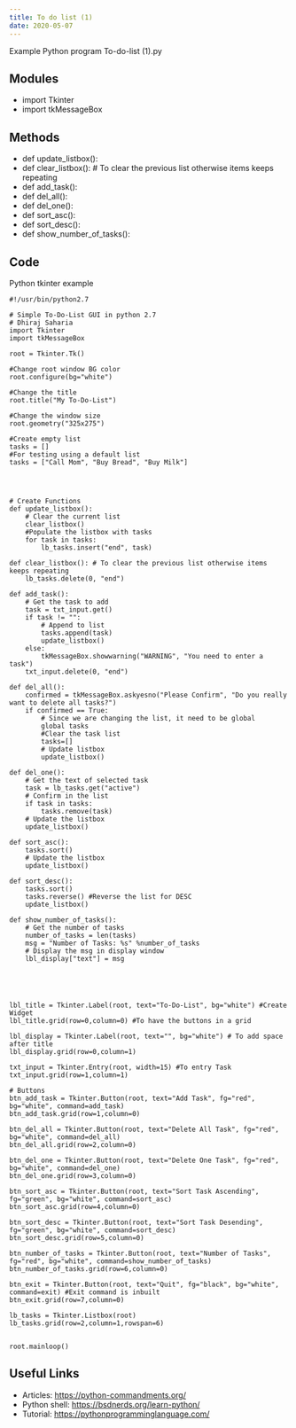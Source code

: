 ```yaml
---
title: To do list (1)
date: 2020-05-07
---
```

Example Python program To-do-list (1).py

## Modules

* import Tkinter
* import tkMessageBox

## Methods

* def update_listbox():
* def clear_listbox(): # To clear the previous list otherwise items keeps repeating
* def add_task():
* def del_all():
* def del_one():
* def sort_asc():
* def sort_desc():
* def show_number_of_tasks():

## Code

Python tkinter example

    #!/usr/bin/python2.7
    
    # Simple To-Do-List GUI in python 2.7
    # Dhiraj Saharia
    import Tkinter
    import tkMessageBox
    
    root = Tkinter.Tk()
    
    #Change root window BG color
    root.configure(bg="white")
    
    #Change the title
    root.title("My To-Do-List")
    
    #Change the window size
    root.geometry("325x275")
    
    #Create empty list
    tasks = []
    #For testing using a default list
    tasks = ["Call Mom", "Buy Bread", "Buy Milk"]
    
    
    
    
    # Create Functions
    def update_listbox():
    	# Clear the current list
    	clear_listbox()
    	#Populate the listbox with tasks
    	for task in tasks:
    		lb_tasks.insert("end", task)
    
    def clear_listbox(): # To clear the previous list otherwise items keeps repeating
    	lb_tasks.delete(0, "end")
    
    def add_task():
    	# Get the task to add
    	task = txt_input.get()
    	if task != "":
    		# Append to list
    		tasks.append(task)
    		update_listbox()
    	else:
    		tkMessageBox.showwarning("WARNING", "You need to enter a task")
    	txt_input.delete(0, "end")
    
    def del_all():
    	confirmed = tkMessageBox.askyesno("Please Confirm", "Do you really want to delete all tasks?")
    	if confirmed == True:
    		# Since we are changing the list, it need to be global
    		global tasks 
    		#Clear the task list
    		tasks=[]
    		# Update listbox
    		update_listbox()
    
    def del_one():
    	# Get the text of selected task
    	task = lb_tasks.get("active")
    	# Confirm in the list
    	if task in tasks:
    		tasks.remove(task)
    	# Update the listbox
    	update_listbox()
    
    def sort_asc():
    	tasks.sort()
    	# Update the listbox
    	update_listbox()
    
    def sort_desc():
    	tasks.sort()
    	tasks.reverse() #Reverse the list for DESC
    	update_listbox()
    
    def show_number_of_tasks():
    	# Get the number of tasks
    	number_of_tasks = len(tasks)
    	msg = "Number of Tasks: %s" %number_of_tasks
    	# Display the msg in display window
    	lbl_display["text"] = msg
    
    
    
    
    
    lbl_title = Tkinter.Label(root, text="To-Do-List", bg="white") #Create Widget
    lbl_title.grid(row=0,column=0) #To have the buttons in a grid
    
    lbl_display = Tkinter.Label(root, text="", bg="white") # To add space after title
    lbl_display.grid(row=0,column=1)
    
    txt_input = Tkinter.Entry(root, width=15) #To entry Task
    txt_input.grid(row=1,column=1)
    
    # Buttons
    btn_add_task = Tkinter.Button(root, text="Add Task", fg="red", bg="white", command=add_task)
    btn_add_task.grid(row=1,column=0)
    
    btn_del_all = Tkinter.Button(root, text="Delete All Task", fg="red", bg="white", command=del_all)
    btn_del_all.grid(row=2,column=0)
    
    btn_del_one = Tkinter.Button(root, text="Delete One Task", fg="red", bg="white", command=del_one)
    btn_del_one.grid(row=3,column=0)
    
    btn_sort_asc = Tkinter.Button(root, text="Sort Task Ascending", fg="green", bg="white", command=sort_asc)
    btn_sort_asc.grid(row=4,column=0)
    
    btn_sort_desc = Tkinter.Button(root, text="Sort Task Desending", fg="green", bg="white", command=sort_desc)
    btn_sort_desc.grid(row=5,column=0)
    
    btn_number_of_tasks = Tkinter.Button(root, text="Number of Tasks", fg="red", bg="white", command=show_number_of_tasks)
    btn_number_of_tasks.grid(row=6,column=0)
    
    btn_exit = Tkinter.Button(root, text="Quit", fg="black", bg="white", command=exit) #Exit command is inbuilt
    btn_exit.grid(row=7,column=0)
    
    lb_tasks = Tkinter.Listbox(root)
    lb_tasks.grid(row=2,column=1,rowspan=6)
    
    
    root.mainloop()

## Useful Links

- Articles: https://python-commandments.org/
- Python shell: https://bsdnerds.org/learn-python/
- Tutorial: https://pythonprogramminglanguage.com/
